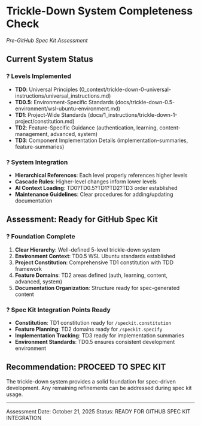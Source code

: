 # Trickle-Down System Completeness Check
*Pre-GitHub Spec Kit Assessment*

## Current System Status

### ? Levels Implemented
- **TD0**: Universal Principles (0_context/trickle-down-0-universal-instructions/universal_instructions.md)
- **TD0.5**: Environment-Specific Standards (docs/trickle-down-0.5-environment/wsl-ubuntu-environment.md) 
- **TD1**: Project-Wide Standards (docs/1_instructions/trickle-down-1-project/constitution.md)
- **TD2**: Feature-Specific Guidance (authentication, learning, content-management, advanced, system)
- **TD3**: Component Implementation Details (implementation-summaries, feature-summaries)

### ? System Integration
- **Hierarchical References**: Each level properly references higher levels
- **Cascade Rules**: Higher-level changes inform lower levels
- **AI Context Loading**: TD0?TD0.5?TD1?TD2?TD3 order established
- **Maintenance Guidelines**: Clear procedures for adding/updating documentation

## Assessment: Ready for GitHub Spec Kit

### ? Foundation Complete
1. **Clear Hierarchy**: Well-defined 5-level trickle-down system
2. **Environment Context**: TD0.5 WSL Ubuntu standards established
3. **Project Constitution**: Comprehensive TD1 constitution with TDD framework
4. **Feature Domains**: TD2 areas defined (auth, learning, content, advanced, system)
5. **Documentation Organization**: Structure ready for spec-generated content

### ? Spec Kit Integration Points Ready
- **Constitution**: TD1 constitution ready for `/speckit.constitution`
- **Feature Planning**: TD2 domains ready for `/speckit.specify`
- **Implementation Tracking**: TD3 ready for implementation summaries
- **Environment Standards**: TD0.5 ensures consistent development environment

## Recommendation: PROCEED TO SPEC KIT

The trickle-down system provides a solid foundation for spec-driven development. Any remaining refinements can be addressed during spec kit usage.

---
Assessment Date: October 21, 2025
Status: READY FOR GITHUB SPEC KIT INTEGRATION
